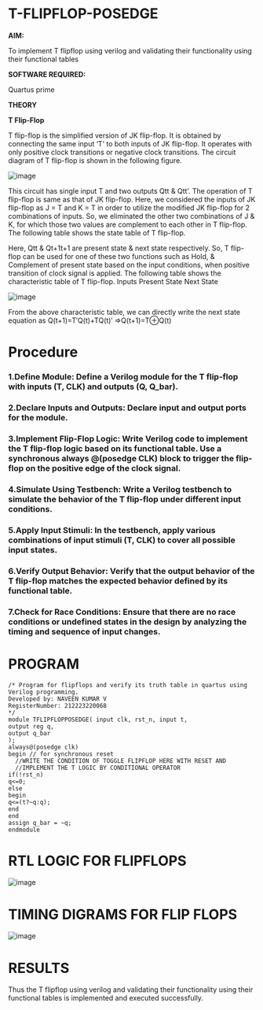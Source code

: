 # T-FLIPFLOP-POSEDGE

**AIM:**

To implement  T flipflop using verilog and validating their functionality using their functional tables

**SOFTWARE REQUIRED:**

Quartus prime

**THEORY**

**T Flip-Flop**

T flip-flop is the simplified version of JK flip-flop. It is obtained by connecting the same input ‘T’ to both inputs of JK flip-flop. It operates with only positive clock transitions or negative clock transitions. The circuit diagram of T flip-flop is shown in the following figure.

![image](https://github.com/naavaneetha/T-FLIPFLOP-POSEDGE/assets/154305477/458a68fe-2d08-4a9d-ac4f-7ae0480ce0bd)

 
This circuit has single input T and two outputs Qtt & Qtt’. The operation of T flip-flop is same as that of JK flip-flop. Here, we considered the inputs of JK flip-flop as J = T and K = T in order to utilize the modified JK flip-flop for 2 combinations of inputs. So, we eliminated the other two combinations of J & K, for which those two values are complement to each other in T flip-flop. The following table shows the state table of T flip-flop.

Here, Qtt & Qt+1t+1 are present state & next state respectively. So, T flip-flop can be used for one of these two functions such as Hold, & Complement of present state based on the input conditions, when positive transition of clock signal is applied. The following table shows the characteristic table of T flip-flop. Inputs Present State Next State

![image](https://github.com/naavaneetha/T-FLIPFLOP-POSEDGE/assets/154305477/cdd7fb32-539f-4b66-bb8d-f305a153c886)

 
From the above characteristic table, we can directly write the next state equation as Q(t+1)=T′Q(t)+TQ(t)′ ⇒Q(t+1)=T⊕Q(t)

# Procedure
### 1.Define Module: Define a Verilog module for the T flip-flop with inputs (T, CLK) and outputs (Q, Q_bar).

### 2.Declare Inputs and Outputs: Declare input and output ports for the module.

### 3.Implement Flip-Flop Logic: Write Verilog code to implement the T flip-flop logic based on its functional table. Use a synchronous always @(posedge CLK) block to trigger the flip-flop on the positive edge of the clock signal.

### 4.Simulate Using Testbench: Write a Verilog testbench to simulate the behavior of the T flip-flop under different input conditions.

### 5.Apply Input Stimuli: In the testbench, apply various combinations of input stimuli (T, CLK) to cover all possible input states.

### 6.Verify Output Behavior: Verify that the output behavior of the T flip-flop matches the expected behavior defined by its functional table.

### 7.Check for Race Conditions: Ensure that there are no race conditions or undefined states in the design by analyzing the timing and sequence of input changes.


# PROGRAM
```
/* Program for flipflops and verify its truth table in quartus using Verilog programming.
Developed by: NAVEEN KUMAR V
RegisterNumber: 212223220068
*/
module TFLIPFLOPPOSEDGE( input clk, rst_n, input t,
output reg q,
output q_bar
);
always@(posedge clk) 
begin // for synchronous reset
  //WRITE THE CONDITION OF TOGGLE FLIPFLOP HERE WITH RESET AND 
  //IMPLEMENT THE T LOGIC BY CONDITIONAL OPERATOR
if(!rst_n)
q<=0;
else 
begin
q<=(t?~q:q);
end
end
assign q_bar = ~q;
endmodule
```
# RTL LOGIC FOR FLIPFLOPS
![image](https://github.com/23004426/T-FLIPFLOP-POSEDGE/assets/144979327/7c638fb3-598e-46f7-86ec-d5f82cc3f003)

# TIMING DIGRAMS FOR FLIP FLOPS
![image](https://github.com/23004426/T-FLIPFLOP-POSEDGE/assets/144979327/3b4129b3-4284-471a-957a-2ec1d95c46f2)

# RESULTS
Thus the T flipflop using verilog and validating their functionality using their functional tables is implemented and executed successfully.
